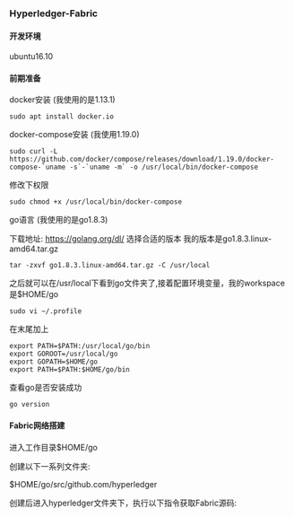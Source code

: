 ### Hyperledger-Fabric

#### 开发环境
ubuntu16.10

#### 前期准备
docker安装 (我使用的是1.13.1)
```
sudo apt install docker.io  
```
docker-compose安装 (我使用1.19.0)
```
sudo curl -L https://github.com/docker/compose/releases/download/1.19.0/docker-compose-`uname -s`-`uname -m` -o /usr/local/bin/docker-compose  
```
修改下权限
```
sudo chmod +x /usr/local/bin/docker-compose 
```

go语言 (我使用的是go1.8.3)<br>

下载地址: https://golang.org/dl/ 选择合适的版本 我的版本是go1.8.3.linux-amd64.tar.gz
```
tar -zxvf go1.8.3.linux-amd64.tar.gz -C /usr/local  
```
之后就可以在/usr/local下看到go文件夹了,接着配置环境变量，我的workspace是$HOME/go<br>
```
sudo vi ~/.profile  
```
在末尾加上
```
export PATH=$PATH:/usr/local/go/bin   
export GOROOT=/usr/local/go   
export GOPATH=$HOME/go   
export PATH=$PATH:$HOME/go/bin  
```
查看go是否安装成功
```
go version
```
#### Fabric网络搭建
进入工作目录$HOME/go

创建以下一系列文件夹:

$HOME/go/src/github.com/hyperledger

创建后进入hyperledger文件夹下，执行以下指令获取Fabric源码:


